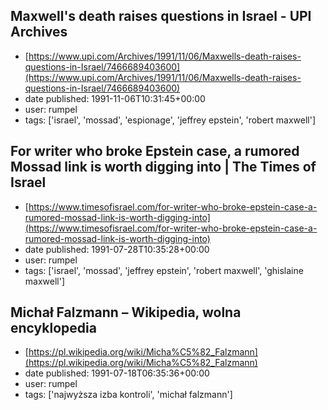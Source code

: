 ## Maxwell's death raises questions in Israel - UPI Archives
 - [https://www.upi.com/Archives/1991/11/06/Maxwells-death-raises-questions-in-Israel/7466689403600](https://www.upi.com/Archives/1991/11/06/Maxwells-death-raises-questions-in-Israel/7466689403600)
 - date published: 1991-11-06T10:31:45+00:00
 - user: rumpel
 - tags: ['israel', 'mossad', 'espionage', 'jeffrey epstein', 'robert maxwell']

## For writer who broke Epstein case, a rumored Mossad link is worth digging into | The Times of Israel
 - [https://www.timesofisrael.com/for-writer-who-broke-epstein-case-a-rumored-mossad-link-is-worth-digging-into](https://www.timesofisrael.com/for-writer-who-broke-epstein-case-a-rumored-mossad-link-is-worth-digging-into)
 - date published: 1991-07-28T10:35:28+00:00
 - user: rumpel
 - tags: ['israel', 'mossad', 'jeffrey epstein', 'robert maxwell', 'ghislaine maxwell']

## Michał Falzmann – Wikipedia, wolna encyklopedia
 - [https://pl.wikipedia.org/wiki/Micha%C5%82_Falzmann](https://pl.wikipedia.org/wiki/Micha%C5%82_Falzmann)
 - date published: 1991-07-18T06:35:36+00:00
 - user: rumpel
 - tags: ['najwyższa izba kontroli', 'michał falzmann']

